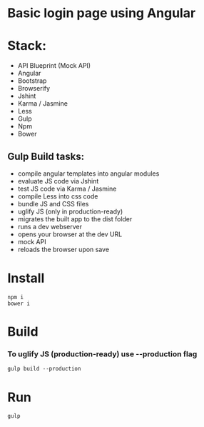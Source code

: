 # Basic login page using Angular 

# Stack:
- API Blueprint (Mock API)
- Angular
- Bootstrap
- Browserify
- Jshint
- Karma / Jasmine
- Less
- Gulp
- Npm
- Bower

## Gulp Build tasks:
- compile angular templates into angular modules
- evaluate JS code via Jshint
- test JS code via Karma / Jasmine
- compile Less into css code
- bundle JS and CSS files
- uglify JS (only in production-ready)
- migrates the built app to the dist folder
- runs a dev webserver
- opens your browser at the dev URL
- mock API
- reloads the browser upon save

# Install
    npm i
    bower i

# Build
### To uglify JS (production-ready) use --production flag
    gulp build --production
    
# Run
    gulp

